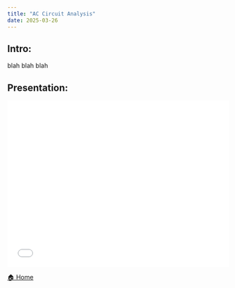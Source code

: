 ```yaml
---
title: "AC Circuit Analysis"
date: 2025-03-26
---
```


## Intro:

blah blah blah

## Presentation:

<div style="position: relative; width: 100%; height: 0; padding-top: 75%;">
    <iframe src="/assets/presentations/example.pdf" 
        style="position: absolute; top: 0; left: 0; width: 100%; height: 100%; border: none;">
    </iframe>
</div>

[🏠 Home]("https://engineeringshare.github.io/engineering-hub")
